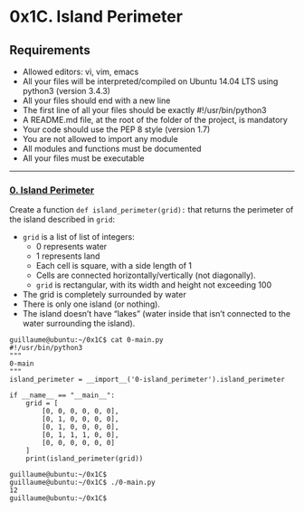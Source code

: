 # 0x1C. Island Perimeter

## Requirements
* Allowed editors: vi, vim, emacs
* All your files will be interpreted/compiled on Ubuntu 14.04 LTS using python3 (version 3.4.3)
* All your files should end with a new line
* The first line of all your files should be exactly #!/usr/bin/python3
* A README.md file, at the root of the folder of the project, is mandatory
* Your code should use the PEP 8 style (version 1.7)
* You are not allowed to import any module
* All modules and functions must be documented
* All your files must be executable

---

### [0. Island Perimeter](./0-island_perimeter.py)
Create a function `def island_perimeter(grid):` that returns the perimeter of the island described in `grid`:

* `grid` is a list of list of integers:
	* 0 represents water
	* 1 represents land
	* Each cell is square, with a side length of 1
	* Cells are connected horizontally/vertically (not diagonally).
	* `grid` is rectangular, with its width and height not exceeding 100
* The grid is completely surrounded by water
* There is only one island (or nothing).
* The island doesn’t have “lakes” (water inside that isn’t connected to the water surrounding the island).
```
guillaume@ubuntu:~/0x1C$ cat 0-main.py
#!/usr/bin/python3
"""
0-main
"""
island_perimeter = __import__('0-island_perimeter').island_perimeter

if __name__ == "__main__":
    grid = [
        [0, 0, 0, 0, 0, 0],
        [0, 1, 0, 0, 0, 0],
        [0, 1, 0, 0, 0, 0],
        [0, 1, 1, 1, 0, 0],
        [0, 0, 0, 0, 0, 0]
    ]
    print(island_perimeter(grid))

guillaume@ubuntu:~/0x1C$
guillaume@ubuntu:~/0x1C$ ./0-main.py
12
guillaume@ubuntu:~/0x1C$
```
